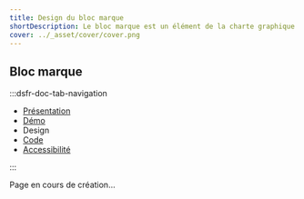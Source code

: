 ```yaml
---
title: Design du bloc marque
shortDescription: Le bloc marque est un élément de la charte graphique de l'État français. Il est utilisé pour représenter l'identité visuelle de l'État.
cover: ../_asset/cover/cover.png
---
```


## Bloc marque

:::dsfr-doc-tab-navigation

- [Présentation](../index.md)
- [Démo](../demo/index.md)
- Design
- [Code](../code/index.md)
- [Accessibilité](../accessibility/index.md)

:::

Page en cours de création...
